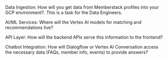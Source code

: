 Data Ingestion: How will you get data from Memberstack profiles into your GCP environment?. This is a task for the Data Engineers.

AI/ML Services: Where will the Vertex AI models for matching and recommendations live?

API Layer: How will the backend APIs serve this information to the frontend?

Chatbot Integration: How will Dialogflow or Vertex AI Conversation access the necessary data (FAQs, member info, events) to provide answers?
